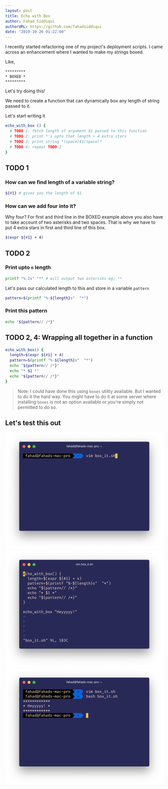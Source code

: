```yaml
---
layout: post
title: Echo with Box
author: Fahad Siddiqui
authorURL: https://github.com/fahadsiddiqui
date: "2019-10-26 01:22:00"
---
```


I recently started refactoring one of my project's deployment scripts. I came across an enhancement where I wanted to make my strings boxed.

Like,
```
*********
* BOXED *
*********
```

Let's try doing this!

We need to create a function that can dynamically box any length of string passed to it. 

Let's start writing it 

```bash
echo_with_box () {
  # TODO 1: fetch length of argument $1 passed to this function
  # TODO 2: print *'s upto that length + 4 extra stars
  # TODO 3: print string *(space)$1(space)*
  # TODO 4: repeat TODO 2
}
```

## TODO 1

###  How can we find length of a variable string?

```bash
${#1} # gives you the length of $1
```

### How can we add four into it?

Why four? For first and third line in the BOXED example above you also have to take account of two asterisks and two spaces. That is why we have to put 4 extra stars in first and third line of this box.

```bash
$(expr ${#1} + 4)
```

## TODO 2

### Print upto `n` length

```bash
printf "%-2s" "*" # will output two asterisks eg; **
```

Let's pass our calculated length to this and store in a variable `pattern`

```bash
pattern=$(printf "%-${length}s"  "*")
```

### Print this pattern

```bash
echo "${pattern// /*}"
```

## TODO 2, 4: Wrapping all together in a function

```bash
echo_with_box() {
  length=$(expr ${#1} + 4) 
  pattern=$(printf "%-${length}s"  "*") 
  echo "${pattern// /*}" 
  echo "* $1 *" 
  echo "${pattern// /*}"
}
```

> Note: I could have done this using `boxes` utility available. But I wanted to do it the hard way. You might have to do it at some server where installing `boxes` is not an option available or you're simply not permitted to do so.

## Let's test this out
![](/assets/posts/echo-with-box/1.png)
![](/assets/posts/echo-with-box/2.png)
![](/assets/posts/echo-with-box/3.png)

